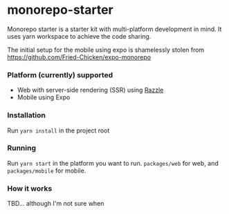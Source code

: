# monorepo-starter
Monorepo starter is a starter kit with multi-platform development in mind. It uses yarn workspace to achieve the code sharing.

The initial setup for the mobile using expo is shamelessly stolen from https://github.com/Fried-Chicken/expo-monorepo

### Platform (currently) supported
- Web with server-side rendering (SSR) using [Razzle](https://github.com/jaredpalmer/razzle)
- Mobile using Expo

### Installation
Run `yarn install` in the project root

### Running
Run `yarn start` in the platform you want to run. `packages/web` for web, and `packages/mobile` for mobile.

### How it works
TBD... although I'm not sure when
